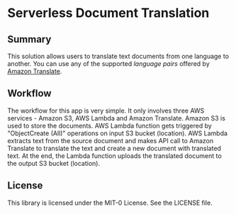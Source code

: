 # Serverless Document Translation

## Summary
This solution allows users to translate text documents from one language to another. You can use any of the supported *language pairs* offered by [Amazon Translate](https://docs.aws.amazon.com/translate/latest/dg/what-is.html).


## Workflow
The workflow for this app is very simple. It only involves three AWS services - Amazon S3, AWS Lambda and Amazon Translate. Amazon S3 is used to store the documents. AWS Lambda function gets triggered by "ObjectCreate (All)" operations on input S3 bucket (location). AWS Lambda extracts text from the source document and makes API call to Amazon Translate to translate the text and create a new document with translated text. At the end, the Lambda function uploads the translated document to the output S3 bucket (location).

## License

This library is licensed under the MIT-0 License. See the LICENSE file.

